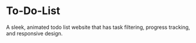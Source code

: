 # To-Do-List
A sleek, animated todo list website that has task filtering, progress tracking, and responsive design.
